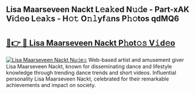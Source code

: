 ## Lisa Maarseveen Nackt L𝚎a𝚔ed N𝚞𝚍e - Part-xAK Vi𝚍𝚎o L𝚎a𝚔s - H𝚘𝚝 O𝚗𝚕yf𝚊ns P𝚑𝚘tos qdMQ6

# <h2><a href="http://kf27jt7.oniu.top/?m=Lisa+Maarseveen+Nackt">🔗👉 🔴 Lisa Maarseveen Nackt P𝚑ot𝚘𝚜 V𝚒d𝚎o</a></h2>

[![Lisa Maarseveen Nackt Nu𝚍e𝚜](https://i.imgur.com/0qMVB7G.gif)](http://kf27jt7.oniu.top/?m=Lisa+Maarseveen+Nackt)
Web-based artist and amusement giver Lisa Maarseveen Nackt, known for disseminating dance and lifestyle knowledge through trending dance trends and short videos. Influential personality Lisa Maarseveen Nackt, celebrated for their remarkable achievements and impact on society.  
